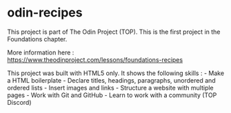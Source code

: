 # odin-recipes
This project is part of The Odin Project (TOP).
This is the first project in the Foundations chapter.

More information here : https://www.theodinproject.com/lessons/foundations-recipes

This project was built with HTML5 only.
It shows the following skills :
	- Make a HTML boilerplate
	- Declare titles, headings, paragraphs, unordered and ordered lists
	- Insert images and links
	- Structure a website with multiple pages
	- Work with Git and GitHub
	- Learn to work with a community (TOP Discord) 
